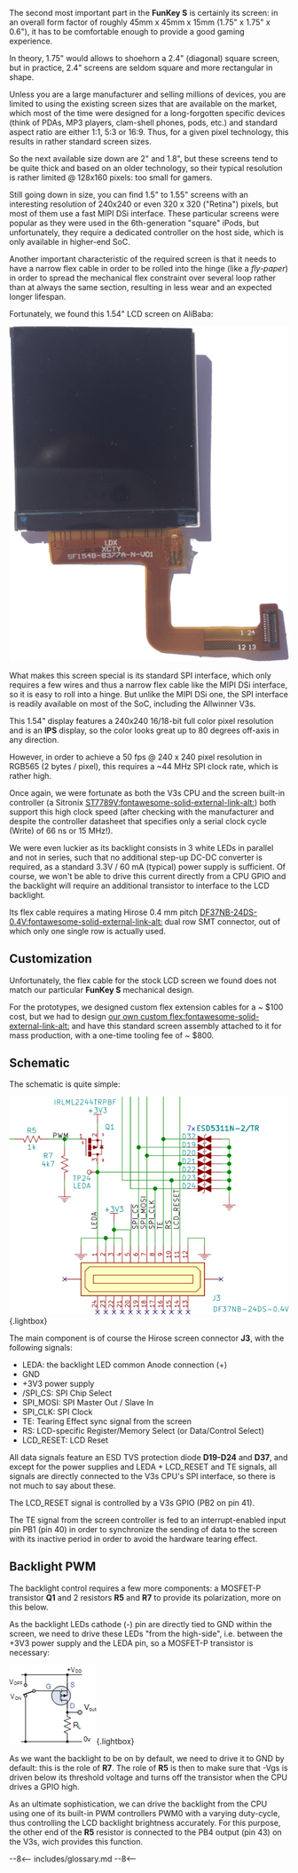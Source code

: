 The second most important part in the **FunKey S** is certainly its
screen: in an overall form factor of roughly 45mm x 45mm x 15mm (1.75"
x 1.75" x 0.6"), it has to be comfortable enough to provide a good
gaming experience.

In theory, 1.75" would allows to shoehorn a 2.4" (diagonal) square
screen, but in practice, 2.4" screens are seldom square and more
rectangular in shape.

Unless you are a large manufacturer and selling millions of devices,
you are limited to using the existing screen sizes that are available
on the market, which most of the time were designed for a
long-forgotten specific devices (think of PDAs, MP3 players,
clam-shell phones, pods, etc.)  and standard aspect ratio are either
1:1, 5:3 or 16:9. Thus, for a given pixel technology, this results in
rather standard screen sizes.

So the next available size down are 2" and 1.8", but these screens
tend to be quite thick and based on an older technology, so their
typical resolution is rather limited @ 128x160 pixels: too small for
gamers.

Still going down in size, you can find 1.5" to 1.55" screens with an
interesting resolution of 240x240 or even 320 x 320 ("Retina") pixels,
but most of them use a fast MIPI DSi interface. These particular
screens were popular as they were used in the 6th-generation "square"
iPods, but unfortunately, they require a dedicated controller on the
host side, which is only available in higher-end SoC.

Another important characteristic of the required screen is that it
needs to have a narrow flex cable in order to be rolled into the hinge
(like a _fly-paper_) in order to spread the mechanical flex constraint
over several loop rather than at always the same section, resulting in
less wear and an expected longer lifespan.

Fortunately, we found this 1.54" LCD screen on AliBaba:

![LCD TFT Screen](/assets/images/LCD_TFT_Screen.png)

What makes this screen special is its standard SPI interface, which
only requires a few wires and thus a narrow flex cable like the MIPI
DSi interface, so it is easy to roll into a hinge. But unlike the MIPI
DSi one, the SPI interface is readily available on most of the SoC,
including the Allwinner V3s.

This 1.54" display features a 240x240 16/18-bit full color pixel
resolution and is an **IPS** display, so the color looks great up to
80 degrees off-axis in any direction.

However, in order to achieve a 50 fps @ 240 x 240 pixel resolution in
RGB565 (2 bytes / pixel), this requires a ~44 MHz SPI clock rate,
which is rather high.

Once again, we were fortunate as both the V3s CPU and the screen
built-in controller (a Sitronix
[ST7789V:fontawesome-solid-external-link-alt:][1]) both support this
high clock speed (after checking with the manufacturer and despite the
controller datasheet that specifies only a serial clock cycle (Write)
of 66 ns or 15 MHz!).

We were even luckier as its backlight consists in 3 white LEDs in
parallel and not in series, such that no additional step-up DC-DC
converter is required, as a standard 3.3V / 60 mA (typical) power
supply is sufficient. Of course, we won't be able to drive this
current directly from a CPU GPIO and the backlight will require an
additional transistor to interface to the LCD backlight.

Its flex cable requires a mating Hirose 0.4 mm pitch
[DF37NB-24DS-0.4V:fontawesome-solid-external-link-alt:][2] dual row
SMT connector, out of which only one single row is actually used.

## Customization

Unfortunately, the flex cable for the stock LCD screen we found does
not match our particular **FunKey S** mechanical design.

For the prototypes, we designed custom flex extension cables for a ~
$100 cost, but we had to design [our own custom
flex:fontawesome-solid-external-link-alt:][3] and have this standard
screen assembly attached to it for mass production, with a one-time
tooling fee of ~ $800.

## Schematic

The schematic is quite simple:

![SPI LCD Schematics](/assets/images/SPI_LCD_Schematics.png){.lightbox}

The main component is of course the Hirose screen connector **J3**,
with the following signals:

 - LEDA: the backlight LED common Anode connection (+)
 - GND
 - +3V3 power supply
 - /SPI_CS: SPI Chip Select
 - SPI_MOSI: SPI Master Out / Slave In
 - SPI_CLK: SPI Clock
 - TE: Tearing Effect sync signal from the screen
 - RS: LCD-specific Register/Memory Select (or Data/Control Select)
 - LCD_RESET: LCD Reset

All data signals feature an ESD TVS protection diode **D19-D24** and
**D37**, and except for the power supplies and LEDA + LCD_RESET and TE
signals, all signals are directly connected to the V3s CPU's SPI
interface, so there is not much to say about these.

The LCD_RESET signal is controlled by a V3s GPIO (PB2 on pin 41).

The TE signal from the screen controller is fed to an
interrupt-enabled input pin PB1 (pin 40) in order to synchronize the
sending of data to the screen with its inactive period in order to
avoid the hardware tearing effect.

## Backlight PWM

The backlight control requires a few more components: a MOSFET-P
transistor **Q1** and 2 resistors **R5** and **R7** to provide its
polarization, more on this below.

As the backlight LEDs cathode (-) pin are directly tied to GND within
the screen, we need to drive these LEDs "from the high-side",
i.e. between the +3V3 power supply and the LEDA pin, so a MOSFET-P
transistor is necessary:

![Backlight Schematics](/assets/images/Backlight_Schematics.png){.lightbox}

As we want the backlight to be on by default, we need to drive it to
GND by default: this is the role of **R7**. The role of **R5** is then
to make sure that -Vgs is driven below its threshold voltage and turns
off the transistor when the CPU drives a GPIO high.

As an ultimate sophistication, we can drive the backlight from the CPU
using one of its built-in PWM controllers PWM0 with a varying
duty-cycle, thus controlling the LCD backlight brightness
accurately. For this purpose, the other end of the **R5** resistor is
connected to the PB4 output (pin 43) on the V3s, wich provides this
function.

[1]: https://www.numworks.com/shared/binary/datasheets/st7789v-lcd-controller-73f8bc3e.pdf
[2]: https://github.com/FunKey-Project/FunKey-S-Hardware/blob/master/Datasheets/1811071030_HRS-Hirose-DF37NC-24DS-0-4V-51_C324720.pdf
[3]: https://github.com/FunKey-Project/FunKey-S-Hardware/blob/master/Datasheets/DISPLAY%20-%20SF-TC154B-8737A-N%20-%20CUSTOM%20FLEX%20-%200.3.PDF

--8<--
includes/glossary.md
--8<--
